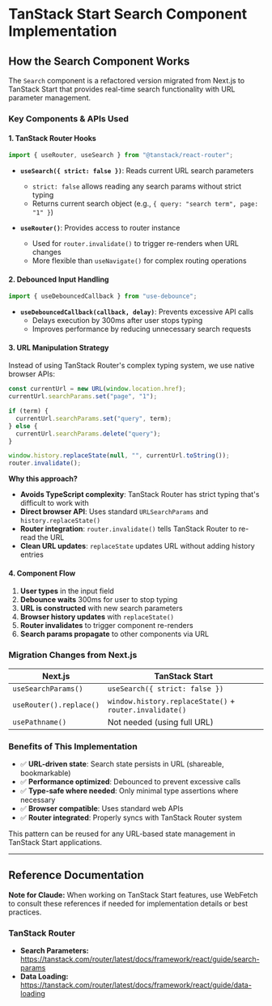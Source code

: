 # TanStack Start Search Component Implementation

## How the Search Component Works

The `Search` component is a refactored version migrated from Next.js to TanStack Start that provides real-time search functionality with URL parameter management.

### Key Components & APIs Used

#### 1. TanStack Router Hooks
```typescript
import { useRouter, useSearch } from "@tanstack/react-router";
```

- **`useSearch({ strict: false })`**: Reads current URL search parameters
  - `strict: false` allows reading any search params without strict typing
  - Returns current search object (e.g., `{ query: "search term", page: "1" }`)

- **`useRouter()`**: Provides access to router instance
  - Used for `router.invalidate()` to trigger re-renders when URL changes
  - More flexible than `useNavigate()` for complex routing operations

#### 2. Debounced Input Handling
```typescript
import { useDebouncedCallback } from "use-debounce";
```

- **`useDebouncedCallback(callback, delay)`**: Prevents excessive API calls
  - Delays execution by 300ms after user stops typing
  - Improves performance by reducing unnecessary search requests

#### 3. URL Manipulation Strategy

Instead of using TanStack Router's complex typing system, we use native browser APIs:

```typescript
const currentUrl = new URL(window.location.href);
currentUrl.searchParams.set("page", "1");

if (term) {
  currentUrl.searchParams.set("query", term);
} else {
  currentUrl.searchParams.delete("query");
}

window.history.replaceState(null, "", currentUrl.toString());
router.invalidate();
```

**Why this approach?**
- **Avoids TypeScript complexity**: TanStack Router has strict typing that's difficult to work with
- **Direct browser API**: Uses standard `URLSearchParams` and `history.replaceState()`
- **Router integration**: `router.invalidate()` tells TanStack Router to re-read the URL
- **Clean URL updates**: `replaceState` updates URL without adding history entries

#### 4. Component Flow

1. **User types** in the input field
2. **Debounce waits** 300ms for user to stop typing
3. **URL is constructed** with new search parameters
4. **Browser history updates** with `replaceState()`
5. **Router invalidates** to trigger component re-renders
6. **Search params propagate** to other components via URL

### Migration Changes from Next.js

| Next.js | TanStack Start |
|---------|----------------|
| `useSearchParams()` | `useSearch({ strict: false })` |
| `useRouter().replace()` | `window.history.replaceState()` + `router.invalidate()` |
| `usePathname()` | Not needed (using full URL) |

### Benefits of This Implementation

- ✅ **URL-driven state**: Search state persists in URL (shareable, bookmarkable)
- ✅ **Performance optimized**: Debounced to prevent excessive calls
- ✅ **Type-safe where needed**: Only minimal type assertions where necessary
- ✅ **Browser compatible**: Uses standard web APIs
- ✅ **Router integrated**: Properly syncs with TanStack Router system

This pattern can be reused for any URL-based state management in TanStack Start applications.

---

## Reference Documentation

**Note for Claude:** When working on TanStack Start features, use WebFetch to consult these references if needed for implementation details or best practices.

### TanStack Router
- **Search Parameters:** https://tanstack.com/router/latest/docs/framework/react/guide/search-params
- **Data Loading:** https://tanstack.com/router/latest/docs/framework/react/guide/data-loading